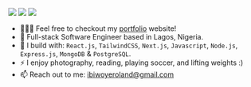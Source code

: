 [<img src="https://img.shields.io/badge/github-%2312100E.svg?&style=for-the-badge&logo=github&logoColor=white&color=black" />](https://github.com/rolandaayo)
[<img src="https://img.shields.io/badge/instagram-%2312100E.svg?&style=for-the-badge&logo=instagram&color=405DE6" />](https://instagram.com/rolandaayo)
[<img src="https://img.shields.io/badge/linkedin-%230077B5.svg?&style=for-the-badge&logo=linkedin&logoColor=white" />](https://www.linkedin.com/in/roland-ibiwoye/)

- 👨🏽‍💻 Feel free to checkout my [portfolio](https://rolandayo.vercel.app/) website!
- 🏢 Full-stack Software Engineer based in Lagos, Nigeria.
- 🧰 I build with: `React.js`, `TailwindCSS`, `Next.js`, `Javascript`, `Node.js`, `Express.js`, `MongoDB` & `PostgreSQL`.
- ⚡ I enjoy photography, reading, playing soccer, and lifting weights :)
- 📫 Reach out to me: ibiwoyeroland@gmail.com

